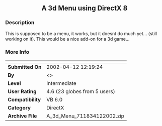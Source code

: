 ﻿<div align="center">

## A 3d Menu using DirectX 8


</div>

### Description

This is supposed to be a menu, it works, but it doesnt do much yet... (still working on it). This would be a nice add-on for a 3d game...
 
### More Info
 


<span>             |<span>
---                |---
**Submitted On**   |2002-04-12 12:19:24
**By**             |<<ULTIMA>>
**Level**          |Intermediate
**User Rating**    |4.6 (23 globes from 5 users)|
**Compatibility**  |VB 6\.0
**Category**       |DirectX
**Archive File**   |A\_3d\_Menu\_711834122002\.zip








